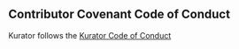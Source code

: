 ## Contributor Covenant Code of Conduct

Kurator follows the [Kurator Code of Conduct](https://github.com/kurator-dev/kurator/blob/main/CODE_OF_CONDUCT.md)
